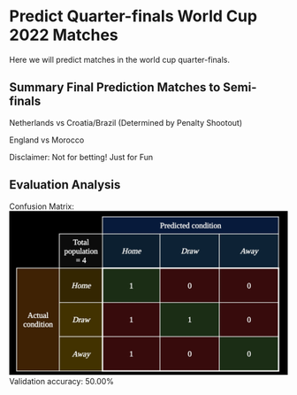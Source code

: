 Predict Quarter-finals World Cup 2022 Matches
===============
Here we will predict matches in the world cup quarter-finals.

**Summary Final Prediction Matches to Semi-finals**
---------------
Netherlands vs Croatia/Brazil (Determined by Penalty Shootout)

England vs Morocco


Disclaimer: Not for betting! Just for Fun

**Evaluation Analysis**
---------------
Confusion Matrix:
![alt text](https://github.com/ryanditadhi/Predict-FIFA-World-Cup-2022-Matches/blob/main/Quarter-finals%20World%20Cup%202022%20matches/qf_confusionmatrix.jpg?raw=true)
Validation accuracy:
50.00%
